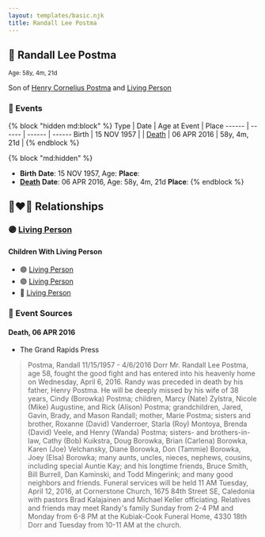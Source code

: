 ```yaml
---
layout: templates/basic.njk
title: Randall Lee Postma
---
```

## 🔵 Randall Lee Postma
<small>Age: 58y, 4m, 21d</small>

Son of [Henry Cornelius Postma](/people/2/26394076) and [Living Person](/people/5/57511988)

### 📆 Events

{% block "hidden md:block" %}
Type | Date | Age at Event | Place
------ | ------ | ------ | ------
Birth | 15 NOV 1957 |  |
[Death](#event-event-3) | 06 APR 2016 | 58y, 4m, 21d |
{% endblock %}

{% block "md:hidden" %}
- **Birth**
**Date**: 15 NOV 1957, Age:
**Place**:
- **[Death](#event-event-3)**
**Date**: 06 APR 2016, Age: 58y, 4m, 21d
**Place**:
{% endblock %}

## 👩‍❤️‍👨 Relationships

### 🟣 [Living Person](/people/7/76552207)

#### Children With Living Person
* 🟣 [Living Person](/people/7/76880980)
* 🟣 [Living Person](/people/6/67873647)
* 🔵 [Living Person](/people/7/70365421)
### 📰 Event Sources

#### <a id="event-event-3"></a> Death, 06 APR 2016
* The Grand Rapids Press
>   
  > Postma, Randall 11/15/1957 - 4/6/2016 Dorr Mr. Randall Lee Postma, age 58, fought the good fight and has entered into his heavenly home on Wednesday, April 6, 2016. Randy was preceded in death by his father, Henry Postma. He will be deeply missed by his wife of 38 years, Cindy (Borowka) Postma; children, Marcy (Nate) Zylstra, Nicole (Mike) Augustine, and Rick (Alison) Postma; grandchildren, Jared, Gavin, Brady, and Mason Randall; mother, Marie Postma; sisters and brother, Roxanne (David) Vanderroer, Starla (Roy) Montoya, Brenda (David) Veele, and Henry (Wanda) Postma; sisters- and brothers-in-law, Cathy (Bob) Kuikstra, Doug Borowka, Brian (Carlena) Borowka, Karen (Joe) Velchansky, Diane Borowka, Don (Tammie) Borowka, Joey (Elsa) Borowka; many aunts, uncles, nieces, nephews, cousins, including special Auntie Kay; and his longtime friends, Bruce Smith, Bill Burrell, Dan Kaminski, and Todd Mingerink; and many good neighbors and friends. Funeral services will be held 11 AM Tuesday, April 12, 2016, at Cornerstone Church, 1675 84th Street SE, Caledonia with pastors Brad Kalajainen and Michael Keller officiating. Relatives and friends may meet Randy's family Sunday from 2-4 PM and Monday from 6-8 PM at the Kubiak-Cook Funeral Home, 4330 18th Dorr and Tuesday from 10-11 AM at the church.
